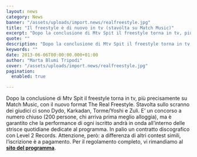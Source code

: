 ```yaml
---
layout: news
category: News
banner: "/assets/uploads/import.news/realfreestyle.jpg"
title: "Il freestyle è di nuovo in tv (stavolta su Match Music)"
excerpt: "Dopo la conclusione di Mtv Spit il freestyle torna in tv, più precisamente su Match Music, con il nuovo format The Real Freestyle. Stavolta sullo scranno dei giudici ci sono Dydo, Karkadan, Torme/Yoshi e Zuli. E’ un concorso a numero chiuso (200 persone, chi arriva prima meglio alloggia), ma è garantito che la performance di [&hellip"
quote: ""
description: "Dopo la conclusione di Mtv Spit il freestyle torna in tv, più precisamente su Match Music, con il nuovo format The Real Freestyle. Stavolta sullo scranno dei giudici ci sono Dydo, Karkadan, Torme/Yoshi e Zuli. E’ un concorso a numero chiuso (200 persone, chi arriva prima meglio alloggia), ma è garantito che la performance di [&hellip"
keywords: ""
date: 2013-06-06T00:00:00.000+01:00
author: "Marta Blumi Tripodi"
cover: "/assets/uploads/import.news/realfreestyle.jpg"
pagination:
  enabled: true

---
```


Dopo la conclusione di Mtv Spit il freestyle torna in tv, più precisamente su Match Music, con il nuovo format The Real Freestyle. Stavolta sullo scranno dei giudici ci sono Dydo, Karkadan, Torme/Yoshi e Zuli. E’ un concorso a numero chiuso (200 persone, chi arriva prima meglio alloggia), ma è garantito che la performance di ogni iscritto andrà in onda all’interno delle strisce quotidiane dedicate al programma. In palio un contratto discografico con Level 2 Records. Attenzione, però: a differenza di altri contest simili, l’iscrizione è a pagamento. Per il regolamento completo, vi rimandiamo al [**sito del programma**](http://www.therealfreestyle.com/regolamento/ "http://www.therealfreestyle.com/regolamento/").